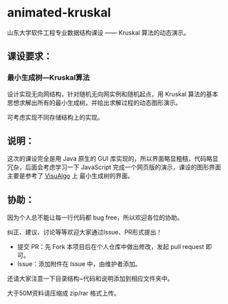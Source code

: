 # animated-kruskal

山东大学软件工程专业数据结构课设 —— Kruskal 算法的动态演示。



## 课设要求：

### 最小生成树—Kruskal算法

设计实现无向网结构，针对随机无向网实例和随机起点，用 Kruskal 算法的基本思想求解出所有的最小生成树，并给出求解过程的动态图形演示。

 可考虑实现不同存储结构上的实现。

## 说明：

这次的课设完全是用 Java 原生的 GUI 库实现的，所以界面略显粗糙，代码略显冗杂，后面会考虑学习一下 JavaScript 完成一个网页版的演示，课设的图形界面主要是参考了 [VisuAlgo](https://visualgo.net) 上 最小生成树的界面。



## 协助：

因为个人总不能让每一行代码都 bug free，所以欢迎各位的协助。

纠正、建议、讨论等等欢迎大家通过Issue、PR形式提出！

- 提交 PR：先 Fork 本项目后在个人仓库中做出修改，发起 pull request 即可。
- Issue：添加附件在 Issue 中，由维护者添加。

还请大家注意一下目录结构~代码和说明添加到相应文件夹中。

大于50M资料请压缩成 zip/rar 格式上传。